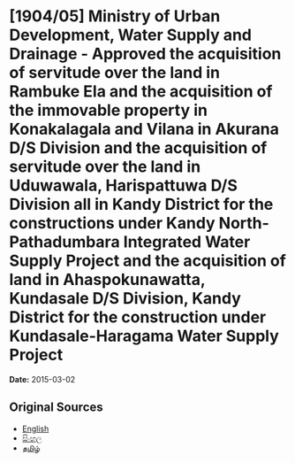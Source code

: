 # [1904/05] Ministry of Urban Development, Water Supply and Drainage - Approved the acquisition of servitude over the land in Rambuke Ela and the acquisition of the immovable property in Konakalagala and Vilana in Akurana D/S Division and the acquisition of servitude over the land in Uduwawala, Harispattuwa D/S Division all in Kandy District for the constructions under Kandy North-Pathadumbara Integrated Water Supply Project and the acquisition of land in Ahaspokunawatta, Kundasale D/S Division, Kandy District for the construction under Kundasale-Haragama Water Supply Project

**Date:** 2015-03-02

## Original Sources

- [English](https://documents.gov.lk/view/extra-gazettes/2015/3/1904-05_E.pdf)
- [සිංහල](https://documents.gov.lk/view/extra-gazettes/2015/3/1904-05_S.pdf)
- [தமிழ்](https://documents.gov.lk/view/extra-gazettes/2015/3/1904-05_T.pdf)
